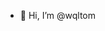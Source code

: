 - 👋 Hi, I’m @wqltom


<!---
wqltom/wqltom is a ✨ special ✨ repository because its `README.md` (this file) appears on your GitHub profile.
You can click the Preview link to take a look at your changes.
--->
